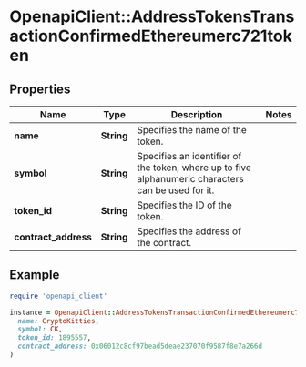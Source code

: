 # OpenapiClient::AddressTokensTransactionConfirmedEthereumerc721token

## Properties

| Name | Type | Description | Notes |
| ---- | ---- | ----------- | ----- |
| **name** | **String** | Specifies the name of the token. |  |
| **symbol** | **String** | Specifies an identifier of the token, where up to five alphanumeric characters can be used for it. |  |
| **token_id** | **String** | Specifies the ID of the token. |  |
| **contract_address** | **String** | Specifies the address of the contract. |  |

## Example

```ruby
require 'openapi_client'

instance = OpenapiClient::AddressTokensTransactionConfirmedEthereumerc721token.new(
  name: CryptoKitties,
  symbol: CK,
  token_id: 1895557,
  contract_address: 0x06012c8cf97bead5deae237070f9587f8e7a266d
)
```

